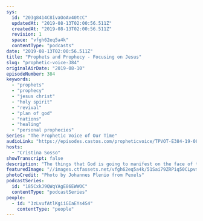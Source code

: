 ```yaml
---
sys:
  id: "203g8414C8ivaOoAv40tcC"
  updatedAt: "2019-08-13T02:00:56.511Z"
  createdAt: "2019-08-13T02:00:56.511Z"
  revision: 1
  space: "vfgh62eq5a4k"
  contentType: "podcasts"
date: "2019-08-13T02:00:56.511Z"
title: "Prophets and Prophecy - Focusing on Jesus"
slug: "prophetic-voice-384"
originalAirDate: "2019-08-10"
episodeNumber: 384
keywords:
  - "prophets"
  - "prophecy"
  - "jesus christ"
  - "holy spirit"
  - "revival"
  - "plan of god"
  - "nations"
  - "healing"
  - "personal prophecies"
Series: "The Prophetic Voice of Our Time"
audioLink: "https://episodes.castos.com/propheticvoice/TPVOT-E384-19-08-10-11-Prophets-and-Prophecy-Focusing-on-Jesus.mp3"
hosts:
  - "Cristina Sosso"
showTranscript: false
description: "The things that God is going to manifest on the face of the Earth, they have never been recorded in the history of the church. It means to say it will overshadow previous revivals that we read about, that we heard about that they changed the whole world. So this is amazing, so we must focus on Him."
featuredImage: "//images.ctfassets.net/vfgh62eq5a4k/51Sai79ZRPiq50CLpvm6cZ/a3d731de7386dbd127abaa17f03b71c1/atmosphere-bright-clouds-1103967.jpg"
photoCredit: "Photo by Johannes Plenio from Pexels"
podcastSeries:
  id: "185CxkJ9QWqYAgE86EWWOC"
  contentType: "podcastSeries"
people:
  - id: "3zLvufAtlKgiiGIaEYs4S4"
    contentType: "people"
---
```

